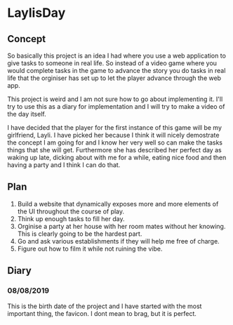 # LaylisDay

## Concept
So basically this project is an idea I had where you use a web application to give tasks to someone in real life. So instead of a video game where you would complete tasks in the game to advance the story you do tasks in real life that the orginiser has set up to let the player advance through the web app.

This project is weird and I am not sure how to go about implementing it. I'll try to use this as a diary for implementation and I will try to make a video of the day itself.

I have decided that the player for the first instance of this game will be my girlfriend, Layli. I have picked her because I think it will nicely demostrate the concept I am going for and I know her very well so can make the tasks things that she will get. Furthermore she has described her perfect day as waking up late, dicking about with me for a while, eating nice food and then having a party and I think I can do that.

## Plan
1. Build a website that dynamically exposes more and more elements of the UI throughout the course of play.
2. Think up enough tasks to fill her day.
3. Orginise a party at her house with her room mates without her knowing. This is clearly going to be the hardest part.
4. Go and ask various establishments if they will help me free of charge.
5. Figure out how to film it while not ruining the vibe.


## Diary

### 08/08/2019
This is the birth date of the project and I have started with the most important thing, the favicon. I dont mean to brag, but it is perfect.